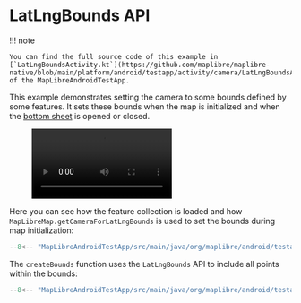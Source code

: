 # LatLngBounds API


!!! note

    You can find the full source code of this example in [`LatLngBoundsActivity.kt`](https://github.com/maplibre/maplibre-native/blob/main/platform/android/testapp/activity/camera/LatLngBoundsActivity.kt) of the MapLibreAndroidTestApp.

This example demonstrates setting the camera to some bounds defined by some features. It sets these bounds when the map is initialized and when the [bottom sheet](https://m2.material.io/components/sheets-bottom) is opened or closed.

<figure markdown="span">
<video controls width="250">
  <source src="https://github.com/user-attachments/assets/46a89dfb-3abc-448a-be53-8abe39b2919b" />
</video>
</figure>

Here you can see how the feature collection is loaded and how `MapLibreMap.getCameraForLatLngBounds` is used to set the bounds during map initialization:

```kotlin
--8<-- "MapLibreAndroidTestApp/src/main/java/org/maplibre/android/testapp/activity/camera/LatLngBoundsActivity.kt:featureCollection"
```

The `createBounds` function uses the `LatLngBounds` API to include all points within the bounds:

```kotlin
--8<-- "MapLibreAndroidTestApp/src/main/java/org/maplibre/android/testapp/activity/camera/LatLngBoundsActivity.kt:createBounds"
```